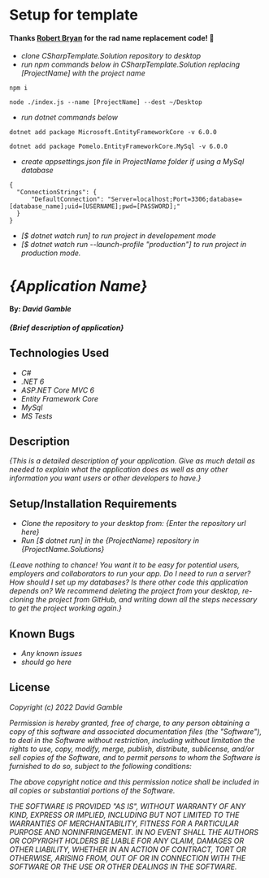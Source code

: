 # Setup for template
#### Thanks [Robert Bryan](https://github.com/robbryandev) for the rad name replacement code! :pray:
* _clone CSharpTemplate.Solution repository to desktop_
* _run npm commands below in CSharpTemplate.Solution replacing [ProjectName] with the project name_
```
npm i
```
```
node ./index.js --name [ProjectName] --dest ~/Desktop
```

* _run dotnet commands below_
```
dotnet add package Microsoft.EntityFrameworkCore -v 6.0.0
```
```
dotnet add package Pomelo.EntityFrameworkCore.MySql -v 6.0.0
```

* _create appsettings.json file in ProjectName folder if using a MySql database_
```
{
  "ConnectionStrings": {
      "DefaultConnection": "Server=localhost;Port=3306;database=[database_name];uid=[USERNAME];pwd=[PASSWORD];"
  }
}
```

* _[$ dotnet watch run] to run project in developement mode_
* _[$ dotnet watch run --launch-profile "production"] to run project in production mode._



# _{Application Name}_

#### By: _**David Gamble**_

#### _{Brief description of application}_

## Technologies Used

* _C#_
* _.NET 6_
* _ASP.NET Core MVC 6_
* _Entity Framework Core_
* _MySql_
* _MS Tests_

## Description

_{This is a detailed description of your application. Give as much detail as needed to explain what the application does as well as any other information you want users or other developers to have.}_

## Setup/Installation Requirements

* _Clone the repository to your desktop from: {Enter the repository url here}_
* _Run [$ dotnet run] in the {ProjectName} repository in {ProjectName.Solutions}_

_{Leave nothing to chance! You want it to be easy for potential users, employers and collaborators to run your app. Do I need to run a server? How should I set up my databases? Is there other code this application depends on? We recommend deleting the project from your desktop, re-cloning the project from GitHub, and writing down all the steps necessary to get the project working again.}_

## Known Bugs

* _Any known issues_
* _should go here_

## License

_Copyright (c) 2022 David Gamble_

_Permission is hereby granted, free of charge, to any person obtaining a copy of this software and associated documentation files (the "Software"), to deal in the Software without restriction, including without limitation the rights to use, copy, modify, merge, publish, distribute, sublicense, and/or sell copies of the Software, and to permit persons to whom the Software is furnished to do so, subject to the following conditions:_

_The above copyright notice and this permission notice shall be included in all copies or substantial portions of the Software._

_THE SOFTWARE IS PROVIDED "AS IS", WITHOUT WARRANTY OF ANY KIND, EXPRESS OR IMPLIED, INCLUDING BUT NOT LIMITED TO THE WARRANTIES OF MERCHANTABILITY, FITNESS FOR A PARTICULAR PURPOSE AND NONINFRINGEMENT. IN NO EVENT SHALL THE AUTHORS OR COPYRIGHT HOLDERS BE LIABLE FOR ANY CLAIM, DAMAGES OR OTHER LIABILITY, WHETHER IN AN ACTION OF CONTRACT, TORT OR OTHERWISE, ARISING FROM, OUT OF OR IN CONNECTION WITH THE SOFTWARE OR THE USE OR OTHER DEALINGS IN THE SOFTWARE._
